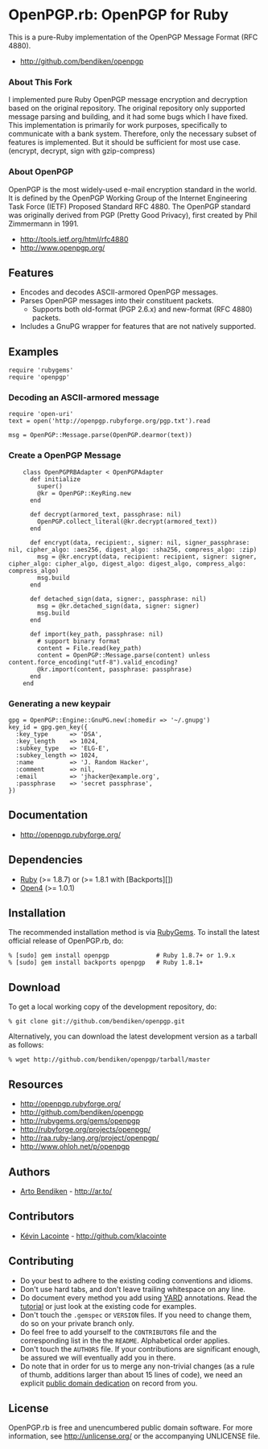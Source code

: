 OpenPGP.rb: OpenPGP for Ruby
============================

This is a pure-Ruby implementation of the OpenPGP Message Format (RFC 4880).

* <http://github.com/bendiken/openpgp>


### About This Fork
I implemented pure Ruby OpenPGP message encryption and decryption based on the original repository. The original repository only supported message parsing and building, and it had some bugs which I have fixed. This implementation is primarily for work purposes, specifically to communicate with a bank system. Therefore, only the necessary subset of features is implemented. But it should be sufficient for most use case. (encrypt, decrypt, sign with gzip-compress)

### About OpenPGP

OpenPGP is the most widely-used e-mail encryption standard in the world. It
is defined by the OpenPGP Working Group of the Internet Engineering Task
Force (IETF) Proposed Standard RFC 4880. The OpenPGP standard was originally
derived from PGP (Pretty Good Privacy), first created by Phil Zimmermann in
1991.

* <http://tools.ietf.org/html/rfc4880>
* <http://www.openpgp.org/>

Features
--------

* Encodes and decodes ASCII-armored OpenPGP messages.
* Parses OpenPGP messages into their constituent packets.
  * Supports both old-format (PGP 2.6.x) and new-format (RFC 4880) packets.
* Includes a GnuPG wrapper for features that are not natively supported.

Examples
--------

    require 'rubygems'
    require 'openpgp'

### Decoding an ASCII-armored message

    require 'open-uri'
    text = open('http://openpgp.rubyforge.org/pgp.txt').read

    msg = OpenPGP::Message.parse(OpenPGP.dearmor(text))
  
### Create a OpenPGP Message
```ruby=
    class OpenPGPRBAdapter < OpenPGPAdapter
      def initialize
        super()
        @kr = OpenPGP::KeyRing.new
      end

      def decrypt(armored_text, passphrase: nil)
        OpenPGP.collect_literal(@kr.decrypt(armored_text))
      end

      def encrypt(data, recipient:, signer: nil, signer_passphrase: nil, cipher_algo: :aes256, digest_algo: :sha256, compress_algo: :zip)
        msg = @kr.encrypt(data, recipient: recipient, signer: signer, cipher_algo: cipher_algo, digest_algo: digest_algo, compress_algo: compress_algo)
        msg.build
      end

      def detached_sign(data, signer:, passphrase: nil)
        msg = @kr.detached_sign(data, signer: signer)
        msg.build
      end

      def import(key_path, passphrase: nil)
        # support binary format
        content = File.read(key_path)
        content = OpenPGP::Message.parse(content) unless content.force_encoding("utf-8").valid_encoding?
        @kr.import(content, passphrase: passphrase)
      end
    end
```

### Generating a new keypair

    gpg = OpenPGP::Engine::GnuPG.new(:homedir => '~/.gnupg')
    key_id = gpg.gen_key({
      :key_type      => 'DSA',
      :key_length    => 1024,
      :subkey_type   => 'ELG-E',
      :subkey_length => 1024,
      :name          => 'J. Random Hacker',
      :comment       => nil,
      :email         => 'jhacker@example.org',
      :passphrase    => 'secret passphrase',
    })

Documentation
-------------

* <http://openpgp.rubyforge.org/>

Dependencies
------------

* [Ruby](http://ruby-lang.org/) (>= 1.8.7) or (>= 1.8.1 with [Backports][])
* [Open4](http://rubygems.org/gems/open4) (>= 1.0.1)

Installation
------------

The recommended installation method is via [RubyGems](http://rubygems.org/).
To install the latest official release of OpenPGP.rb, do:

    % [sudo] gem install openpgp             # Ruby 1.8.7+ or 1.9.x
    % [sudo] gem install backports openpgp   # Ruby 1.8.1+

Download
--------

To get a local working copy of the development repository, do:

    % git clone git://github.com/bendiken/openpgp.git

Alternatively, you can download the latest development version as a tarball
as follows:

    % wget http://github.com/bendiken/openpgp/tarball/master

Resources
---------

* <http://openpgp.rubyforge.org/>
* <http://github.com/bendiken/openpgp>
* <http://rubygems.org/gems/openpgp>
* <http://rubyforge.org/projects/openpgp/>
* <http://raa.ruby-lang.org/project/openpgp/>
* <http://www.ohloh.net/p/openpgp>

Authors
-------

* [Arto Bendiken](mailto:arto.bendiken@gmail.com) - <http://ar.to/>

Contributors
------------

* [Kévin Lacointe](mailto:kevinlacointe@gmail.com) - <http://github.com/klacointe>

Contributing
------------

* Do your best to adhere to the existing coding conventions and idioms.
* Don't use hard tabs, and don't leave trailing whitespace on any line.
* Do document every method you add using [YARD][] annotations. Read the
  [tutorial][YARD-GS] or just look at the existing code for examples.
* Don't touch the `.gemspec` or `VERSION` files. If you need to change them,
  do so on your private branch only.
* Do feel free to add yourself to the `CONTRIBUTORS` file and the
  corresponding list in the the `README`. Alphabetical order applies.
* Don't touch the `AUTHORS` file. If your contributions are significant
  enough, be assured we will eventually add you in there.
* Do note that in order for us to merge any non-trivial changes (as a rule
  of thumb, additions larger than about 15 lines of code), we need an
  explicit [public domain dedication][PDD] on record from you.

License
-------

OpenPGP.rb is free and unencumbered public domain software. For more
information, see <http://unlicense.org/> or the accompanying UNLICENSE file.

[YARD]:      http://yardoc.org/
[YARD-GS]:   http://rubydoc.info/docs/yard/file/docs/GettingStarted.md
[PDD]:       http://unlicense.org/#unlicensing-contributions
